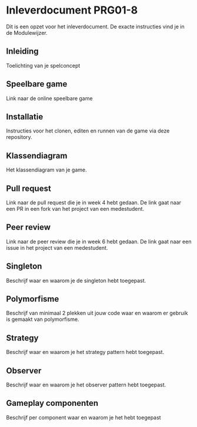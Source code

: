 # Inleverdocument PRG01-8

Dit is een opzet voor het inleverdocument. De exacte instructies vind je in de Modulewijzer.

## Inleiding

Toelichting van je spelconcept

## Speelbare game

Link naar de online speelbare game

## Installatie

Instructies voor het clonen, editen en runnen van de game via deze repository.

## Klassendiagram

Het klassendiagram van je game.

## Pull request

Link naar de pull request die je in week 4 hebt gedaan. De link gaat naar een PR in een fork van het project van een medestudent.

## Peer review

Link naar de peer review die je in week 6 hebt gedaan. De link gaat naar een issue in het project van een medestudent.

## Singleton

Beschrijf waar en waarom je de singleton hebt toegepast.

## Polymorfisme

Beschrijf van minimaal 2 plekken uit jouw code waar en waarom er gebruik is gemaakt van polymorfisme.

## Strategy

Beschrijf waar en waarom je het strategy pattern hebt toegepast.

## Observer

Beschrijf waar en waarom je het observer pattern hebt toegepast.

## Gameplay componenten

Beschrijf per component waar en waarom je het hebt toegepast